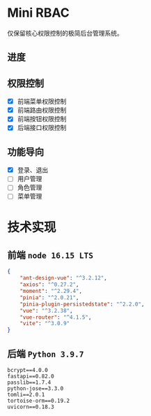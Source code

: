 # Mini RBAC
仅保留核心权限控制的极简后台管理系统。
## 进度
## 权限控制
- [x] 前端菜单权限控制
- [x] 前端路由权限控制
- [x] 前端按钮权限控制
- [x] 后端接口权限控制

## 功能导向
- [x] 登录、退出
- [ ] 用户管理
- [ ] 角色管理
- [ ] 菜单管理
# 技术实现
## 前端 `node 16.15 LTS`
```json
{
    "ant-design-vue": "^3.2.12",
    "axios": "^0.27.2",
    "moment": "^2.29.4",
    "pinia": "^2.0.21",
    "pinia-plugin-persistedstate": "^2.2.0",
    "vue": "^3.2.38",
    "vue-router": "^4.1.5",
    "vite": "^3.0.9"
}
```
## 后端 `Python 3.9.7`
```
bcrypt==4.0.0
fastapi==0.82.0
passlib==1.7.4
python-jose==3.3.0
tomli==2.0.1
tortoise-orm==0.19.2
uvicorn==0.18.3
```
